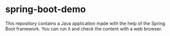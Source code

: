 # spring-boot-demo
This repository contains a Java application made with the help of the Spring Boot framework. You can run it and check the content with a web browser.
